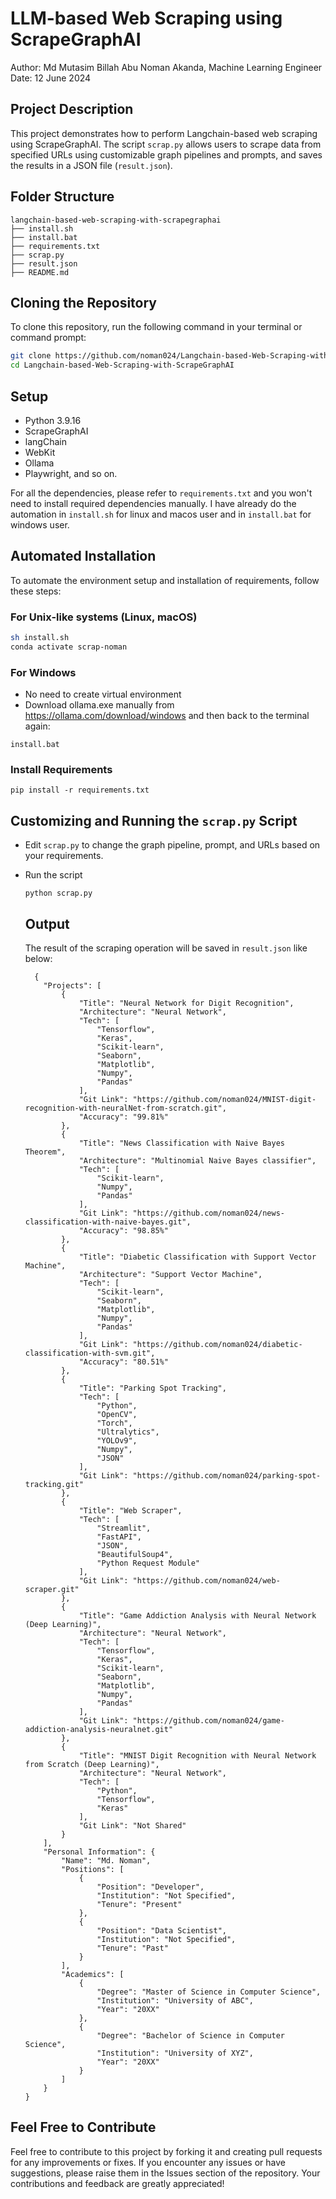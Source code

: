 # LLM-based Web Scraping using ScrapeGraphAI

Author: Md Mutasim Billah Abu Noman Akanda, Machine Learning Engineer  
Date: 12 June 2024

## Project Description

This project demonstrates how to perform Langchain-based web scraping using ScrapeGraphAI. The script `scrap.py` allows users to scrape data from specified URLs using customizable graph pipelines and prompts, and saves the results in a JSON file (`result.json`).

## Folder Structure

```
langchain-based-web-scraping-with-scrapegraphai
├── install.sh
├── install.bat
├── requirements.txt
├── scrap.py
├── result.json
├── README.md
```


## Cloning the Repository

To clone this repository, run the following command in your terminal or command prompt:

```sh
git clone https://github.com/noman024/Langchain-based-Web-Scraping-with-ScrapeGraphAI.git
cd Langchain-based-Web-Scraping-with-ScrapeGraphAI
```

## Setup
- Python 3.9.16
- ScrapeGraphAI
- langChain
- WebKit
- Ollama
- Playwright, and so on.

For all the dependencies, please refer to `requirements.txt` and you won't need to install required dependencies manually. I have already do the automation in `install.sh` for linux and macos user and in `install.bat` for windows user.

## Automated Installation

To automate the environment setup and installation of requirements, follow these steps:

### For Unix-like systems (Linux, macOS)

```sh
sh install.sh
conda activate scrap-noman
```

### For Windows

- No need to create virtual environment
- Download ollama.exe manually from https://ollama.com/download/windows and then back to the terminal again:
```
install.bat
```

### Install Requirements

```
pip install -r requirements.txt
```

## Customizing and Running the `scrap.py` Script

- Edit `scrap.py` to change the graph pipeline, prompt, and URLs based on your requirements.
- Run the script
  ```
  python scrap.py
  ```

  ## Output

  The result of the scraping operation will be saved in `result.json` like below:

  ```
    {
      "Projects": [
          {
              "Title": "Neural Network for Digit Recognition",
              "Architecture": "Neural Network",
              "Tech": [
                  "Tensorflow",
                  "Keras",
                  "Scikit-learn",
                  "Seaborn",
                  "Matplotlib",
                  "Numpy",
                  "Pandas"
              ],
              "Git Link": "https://github.com/noman024/MNIST-digit-recognition-with-neuralNet-from-scratch.git",
              "Accuracy": "99.81%"
          },
          {
              "Title": "News Classification with Naive Bayes Theorem",
              "Architecture": "Multinomial Naive Bayes classifier",
              "Tech": [
                  "Scikit-learn",
                  "Numpy",
                  "Pandas"
              ],
              "Git Link": "https://github.com/noman024/news-classification-with-naive-bayes.git",
              "Accuracy": "98.85%"
          },
          {
              "Title": "Diabetic Classification with Support Vector Machine",
              "Architecture": "Support Vector Machine",
              "Tech": [
                  "Scikit-learn",
                  "Seaborn",
                  "Matplotlib",
                  "Numpy",
                  "Pandas"
              ],
              "Git Link": "https://github.com/noman024/diabetic-classification-with-svm.git",
              "Accuracy": "80.51%"
          },
          {
              "Title": "Parking Spot Tracking",
              "Tech": [
                  "Python",
                  "OpenCV",
                  "Torch",
                  "Ultralytics",
                  "YOLOv9",
                  "Numpy",
                  "JSON"
              ],
              "Git Link": "https://github.com/noman024/parking-spot-tracking.git"
          },
          {
              "Title": "Web Scraper",
              "Tech": [
                  "Streamlit",
                  "FastAPI",
                  "JSON",
                  "BeautifulSoup4",
                  "Python Request Module"
              ],
              "Git Link": "https://github.com/noman024/web-scraper.git"
          },
          {
              "Title": "Game Addiction Analysis with Neural Network (Deep Learning)",
              "Architecture": "Neural Network",
              "Tech": [
                  "Tensorflow",
                  "Keras",
                  "Scikit-learn",
                  "Seaborn",
                  "Matplotlib",
                  "Numpy",
                  "Pandas"
              ],
              "Git Link": "https://github.com/noman024/game-addiction-analysis-neuralnet.git"
          },
          {
              "Title": "MNIST Digit Recognition with Neural Network from Scratch (Deep Learning)",
              "Architecture": "Neural Network",
              "Tech": [
                  "Python",
                  "Tensorflow",
                  "Keras"
              ],
              "Git Link": "Not Shared"
          }
      ],
      "Personal Information": {
          "Name": "Md. Noman",
          "Positions": [
              {
                  "Position": "Developer",
                  "Institution": "Not Specified",
                  "Tenure": "Present"
              },
              {
                  "Position": "Data Scientist",
                  "Institution": "Not Specified",
                  "Tenure": "Past"
              }
          ],
          "Academics": [
              {
                  "Degree": "Master of Science in Computer Science",
                  "Institution": "University of ABC",
                  "Year": "20XX"
              },
              {
                  "Degree": "Bachelor of Science in Computer Science",
                  "Institution": "University of XYZ",
                  "Year": "20XX"
              }
          ]
      }
  }
  ```

## Feel Free to Contribute

Feel free to contribute to this project by forking it and creating pull requests for any improvements or fixes. If you encounter any issues or have suggestions, please raise them in the Issues section of the repository. Your contributions and feedback are greatly appreciated!